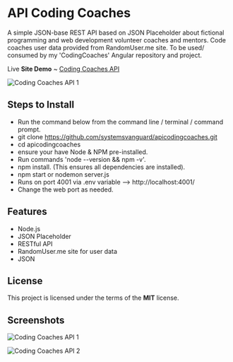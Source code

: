 # API Coding Coaches
A simple JSON-base REST API based on JSON Placeholder about fictional programming and web development volunteer coaches and mentors.  Code coaches  user data provided from RandomUser.me site. To be used/ consumed by my 'CodingCoaches' Angular repository and project. 

Live **Site Demo** ~ [Coding Coaches API](https://apicodingcoaches-lhdra.ondigitalocean.app/) 

![Coding Coaches API 1](http://ryanhunter.ca/images/portfolio/users_api_01.png)



## Steps to Install 
- Run the command below from the command line / terminal / command prompt.
- git clone https://github.com/systemsvanguard/apicodingcoaches.git  
- cd apicodingcoaches 
- ensure your have Node & NPM pre-installed. 
- Run commands 'node --version && npm -v'.
- npm install.  (This ensures all dependencies are installed).
- npm start or nodemon server.js 
- Runs on port 4001 via .env variable --> http://localhost:4001/ 
- Change the web port as needed.


## Features
- Node.js
- JSON Placeholder
- RESTful API
- RandomUser.me site for user data 
- JSON 


## License
This project is licensed under the terms of the **MIT** license.


## Screenshots 

![Coding Coaches API 1](http://ryanhunter.ca/images/portfolio/users_api_01.png)




![Coding Coaches API 2](http://ryanhunter.ca/images/portfolio/users_api_02.png)



